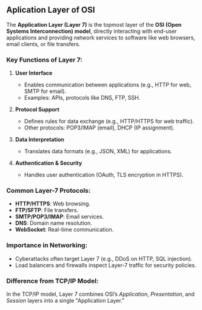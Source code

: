 ## Aplication Layer of OSI


The **Application Layer (Layer 7)** is the topmost layer of the **OSI (Open Systems Interconnection) model**, directly interacting with end-user applications and providing network services to software like web browsers, email clients, or file transfers.  

### Key Functions of Layer 7:
1. **User Interface**  
   - Enables communication between applications (e.g., HTTP for web, SMTP for email).  
   - Examples: APIs, protocols like DNS, FTP, SSH.  

2. **Protocol Support**  
   - Defines rules for data exchange (e.g., HTTP/HTTPS for web traffic).  
   - Other protocols: POP3/IMAP (email), DHCP (IP assignment).  

3. **Data Interpretation**  
   - Translates data formats (e.g., JSON, XML) for applications.  

4. **Authentication & Security**  
   - Handles user authentication (OAuth, TLS encryption in HTTPS).  

### Common Layer-7 Protocols:
- **HTTP/HTTPS**: Web browsing.  
- **FTP/SFTP**: File transfers.  
- **SMTP/POP3/IMAP**: Email services.  
- **DNS**: Domain name resolution.  
- **WebSocket**: Real-time communication.  

### Importance in Networking:
- Cyberattacks often target Layer 7 (e.g., DDoS on HTTP, SQL injection).  
- Load balancers and firewalls inspect Layer-7 traffic for security policies.  

### Difference from TCP/IP Model:
In the TCP/IP model, Layer 7 combines OSI’s *Application*, *Presentation*, and *Session* layers into a single "Application Layer."  

